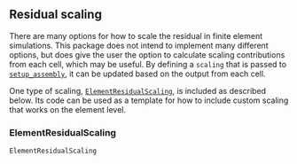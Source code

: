 ## Residual scaling
There are many options for how to scale the residual in finite element simulations.
This package does not intend to implement many different options, but does give the 
user the option to calculate scaling contributions from each cell, which may be useful.
By defining a `scaling` that is passed to [`setup_assembly`](@ref), it can be updated 
based on the output from each cell. 

One type of scaling, [`ElementResidualScaling`](@ref), is included as described below.
Its code can be used as a template for how to include custom scaling that works on 
the element level.

### ElementResidualScaling
```@docs
ElementResidualScaling
```
